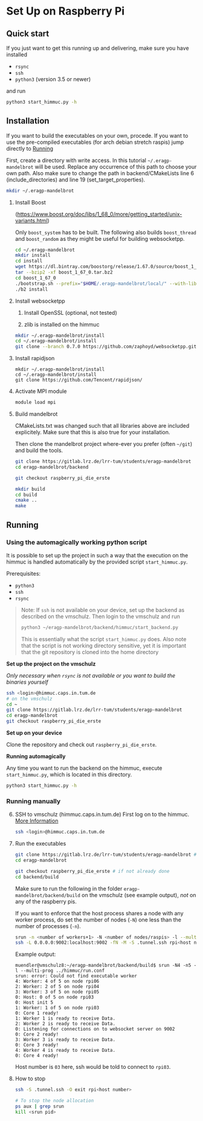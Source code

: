 # Set Up on Raspberry Pi

## Quick start

If you just want to get this running up and delivering, make sure you have installed
- `rsync`
- `ssh`
- `python3` (version 3.5 or newer)

and run

```bash
python3 start_himmuc.py -h
```

## Installation

If you want to build the executables on your own, procede. If you want to use the pre-compiled executables (for arch debian stretch raspis) jump directly to [Running](#running)

First, create a directory with write access. In this tutorial `~/.eragp-mandelbrot` will be used. Replace any occurrence of this path to choose your own path. Also make sure to change the path in backend/CMakeLists line 6 (include_directories) and line 19 (set_target_properties).

```bash
mkdir ~/.eragp-mandelbrot
```

1. Install Boost 

    (https://www.boost.org/doc/libs/1_68_0/more/getting_started/unix-variants.html)

    Only `boost_system` has to be built. The following also builds `boost_thread` and `boost_random` as they might be useful for building websocketpp.

    ```bash
    cd ~/.eragp-mandelbrot
    mkdir install
    cd install
    wget https://dl.bintray.com/boostorg/release/1.67.0/source/boost_1_67_0.tar.bz2
    tar --bzip2 -xf boost_1_67_0.tar.bz2
    cd boost_1_67_0
    ./bootstrap.sh --prefix="$HOME/.eragp-mandelbrot/local/" --with-libraries=system,thread,random
    ./b2 install
    ```

2. Install websocketpp

    1. Install OpenSSL (optional, not tested)

    2. zlib is installed on the himmuc

    ```bash
    mkdir ~/.eragp-mandelbrot/install
    cd ~/.eragp-mandelbrot/install
    git clone --branch 0.7.0 https://github.com/zaphoyd/websocketpp.git websocketpp --depth 1
    ```

3. Install rapidjson

    ```
    mkdir ~/.eragp-mandelbrot/install
    cd ~/.eragp-mandelbrot/install
    git clone https://github.com/Tencent/rapidjson/
    ```

4. Activate MPI module

    ```bash
    module load mpi
    ```


5. Build mandelbrot

    CMakeLists.txt was changed such that all libraries above are included explicitely. Make sure that this is also true for your installation.

    Then clone the mandelbrot project where-ever you prefer (often `~/git`) and
    build the tools.
    ```bash
    git clone https://gitlab.lrz.de/lrr-tum/students/eragp-mandelbrot
    cd eragp-mandelbrot/backend
    
    git checkout raspberry_pi_die_erste

    mkdir build
    cd build
    cmake ..
    make
    ```
## Running

### Using the automagically working python script

It is possible to set up the project in such a way that the execution on the himmuc
is handled automatically by the provided script `start_himmuc.py`.

Prerequisites:
 - `python3`
 - `ssh`
 - `rsync`

> Note: If `ssh` is not available on your device, set up the backend as described on the vmschulz. Then login to the vmschulz and run
> ```bash
> python3 ~/eragp-mandelbrot/backend/himmuc/start_backend.py
> ```
> This is essentially what the script `start_himmuc.py` does.
> Also note that the script is not working directory sensitive, yet it is important that the git repository is cloned into the home directory

**Set up the project on the vmschulz**

*Only necessary when `rsync` is not available or you want to build the binaries yourself*

```bash
ssh <login>@himmuc.caps.in.tum.de
# on the vmschulz
cd ~
git clone https://gitlab.lrz.de/lrr-tum/students/eragp-mandelbrot
cd eragp-mandelbrot
git checkout raspberry_pi_die_erste
```

**Set up on your device**

Clone the repository and check out `raspberry_pi_die_erste`.

**Running automagically**

Any time you want to run the backend on the himmuc, execute
`start_himmuc.py`, which is located in this directory.

```bash
python3 start_himmuc.py -h
```

### Running manually

6. SSH to vmschulz (himmuc.caps.in.tum.de)
   First log on to the himmuc. [More Information](http://www.caps.in.tum.de/hw/himmuc/quick-start/)

   ```bash
   ssh <login>@himmuc.caps.in.tum.de
   ```

7. Run the executables

   ```bash
   git clone https://gitlab.lrz.de/lrr-tum/students/eragp-mandelbrot # if not already done
   cd eragp-mandelbrot
   
   git checkout raspberry_pi_die_erste # if not already done
   cd backend/build
   ```
   
   Make sure to run the following in the folder `eragp-mandelbrot/backend/build` on the vmschulz (see example output), *not* on any of the raspberry pis.
   
   If you want to enforce that the host process shares a node with any worker process,
   do set the number of nodes (`-N`) one less than the number of processes (`-n`).
   
   ```bash
   srun -n <number of workers+1> -N <number of nodes/raspis> -l --multi-prog run.conf
   ssh -L 0.0.0.0:9002:localhost:9002 -fN -M -S .tunnel.ssh rpi<host number>
   ```
   
   Example output:
   ```
   muendler@vmschulz8:~/eragp-mandelbrot/backend/build$ srun -N4 -n5 -l --multi-prog ../himmuc/run.conf
   srun: error: Could not find executable worker
   4: Worker: 4 of 5 on node rpi06
   2: Worker: 2 of 5 on node rpi04
   3: Worker: 3 of 5 on node rpi05
   0: Host: 0 of 5 on node rpi03
   0: Host init 5
   1: Worker: 1 of 5 on node rpi03
   0: Core 1 ready!
   1: Worker 1 is ready to receive Data.
   2: Worker 2 is ready to receive Data.
   0: Listening for connections on to websocket server on 9002
   0: Core 2 ready!
   3: Worker 3 is ready to receive Data.
   0: Core 3 ready!
   4: Worker 4 is ready to receive Data.
   0: Core 4 ready!
   ```
   
   Host number is `03` here, ssh would be told to connect to `rpi03`.

8. How to stop

   ```bash
   ssh -S .tunnel.ssh -O exit rpi<host number>

   # To stop the node allocation
   ps aux | grep srun
   kill <srun pid>
   ```
